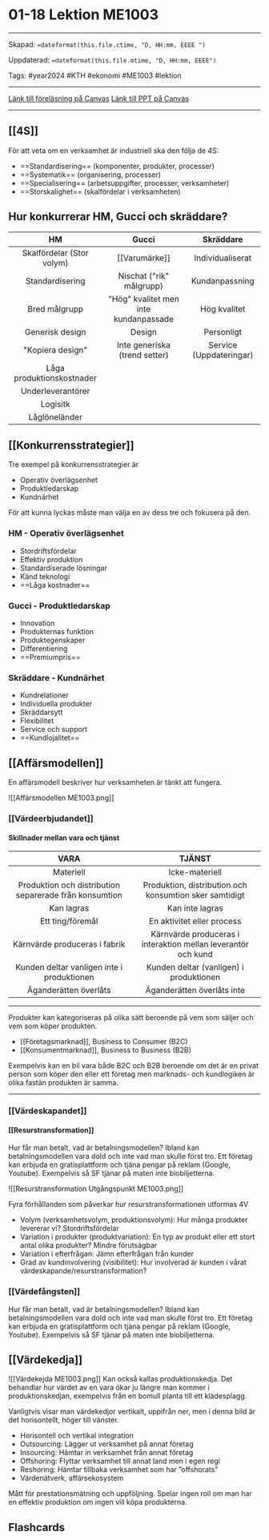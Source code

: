 # 01-18 Lektion ME1003

---
Skapad: `=dateformat(this.file.ctime, "D, HH:mm, EEEE ")`

Uppdaterad: `=dateformat(this.file.mtime, "D, HH:mm, EEEE")`

Tags: #year2024 #KTH #ekonomi #ME1003 #lektion

---
[Länk till föreläsning på Canvas](https://kaf.canvas.kth.se/media/F2+Teknikbaserade+affa%CC%88rsmodeller+P3+V22+SWE+2022-01-19+BK/0_kfxregj1/660304)
[Länk till PPT på Canvas](https://canvas.kth.se/courses/44986/files/folder/2.%20F%C3%B6rel%C3%A4sningar?preview=7529160)

---

## [[4S]]

För att veta om en verksamhet är industriell ska den följa de 4S:

- ==Standardisering== (komponenter, produkter, processer)
- ==Systematik== (organisering, processer)
- ==Specialisering== (arbetsuppgifter, processer, verksamheter)
- ==Storskalighet== (skalfördelar i verksamheten)

## Hur konkurrerar HM, Gucci och skräddare?

| HM | Gucci | Skräddare |
| :--: | :--: | :--: |
| Skalfördelar (Stor volym) | [[Varumärke]] | Individualiserat |
| Standardisering | Nischat ("rik" målgrupp) | Kundanpassning |
| Bred målgrupp | "Hög" kvalitet men inte kundanpassade | Hög kvalitet |
| Generisk design | Design | Personligt |
| "Kopiera design" | Inte generiska (trend setter) | Service (Uppdateringar) |
| Låga produktionskostnader | | |
| Underleverantörer | | |
| Logisitk | | |
| Låglöneländer | | |

## [[Konkurrensstrategier]]

Tre exempel på konkurrensstrategier är

- Operativ överlägsenhet
- Produktledarskap
- Kundnärhet

För att kunna lyckas måste man välja en av dess tre och fokusera på den.

### HM - Operativ överlägsenhet

- Stordriftsfördelar
- Effektiv produktion
- Standardiserade lösningar
- Känd teknologi
- ==Låga kostnader==

### Gucci - Produktledarskap

- Innovation
- Produkternas funktion
- Produktegenskaper
- Differentiering
- ==Premiumpris==

### Skräddare - Kundnärhet

- Kundrelationer
- Individuella produkter
- Skräddarsytt
- Flexibilitet
- Service och support
- ==Kundlojalitet==

## [[Affärsmodellen]]

En affärsmodell beskriver hur verksamheten är tänkt att fungera.

![[Affärsmodellen ME1003.png]]

### [[Värdeerbjudandet]]

#### Skillnader mellan vara och tjänst

| VARA | TJÄNST |
| :--: | :--: |
| Materiell | Icke-materiell |
| Produktion och distribution separerade från konsumtion | Produktion, distribution och konsumtion sker samtidigt |
| Kan lagras | Kan inte lagras |
| Ett ting/föremål | En aktivitet eller process |
| Kärnvärde produceras i fabrik | Kärnvärde produceras i interaktion mellan leverantör och kund |
| Kunden deltar vanligen inte i produktionen | Kunden deltar (vanligen) i produktionen |
| Äganderätten överlåts | Äganderätten överlåts inte |

---

Produkter kan kategoriseras på olika sätt beroende på vem som säljer och vem som köper produkten.

- [[Företagsmarknad]], Business to Consumer (B2C)
- [[Konsumentmarknad]], Business to Business (B2B)

Exempelvis kan en bil vara både B2C och B2B beroende om det är en privat person som köper den eller ett företag men marknads- och kundlogiken är olika fastän produkten är samma.

---

### [[Värdeskapandet]]

#### [[Resurstransformation]]

Hur får man betalt, vad är betalningsmodellen? Ibland kan betalningsmodellen vara dold och inte vad man skulle först tro. Ett företag kan erbjuda en gratisplattform och tjäna pengar på reklam (Google, Youtube). Exempelvis så SF tjänar på maten inte biobiljetterna.

![[Resurstransformation Utgångspunkt ME1003.png]]

Fyra förhållanden som påverkar hur resurstransformationen utformas 4V

- Volym (verksamhetsvolym, produktionsvolym): Hur många produkter levererar vi? Stordriftsfördelar
- Variation i produkter (produktvariation): En typ av produkt eller ett stort antal olika produkter? Mindre förutsägbar
- Variation i efterfrågan: Jämn efterfrågan från kunder
- Grad av kundinvolvering (visibilitet): Hur involverad är kunden i vårat värdeskapande/resurstransformation?

### [[Värdefångsten]]

Hur får man betalt, vad är betalningsmodellen? Ibland kan betalningsmodellen vara dold och inte vad man skulle först tro. Ett företag kan erbjuda en gratisplattform och tjäna pengar på reklam (Google, Youtube). Exempelvis så SF tjänar på maten inte biobiljetterna.

## [[Värdekedja]]

![[Värdekejda ME1003.png]]
Kan också kallas produktionskedja. Det behandlar hur värdet av en vara ökar ju längre man kommer i produktionskedjan, exempelvis från en bomull planta till ett klädesplagg.

Vanligtvis visar man värdekedjor vertikalt, uppifrån ner, men i denna bild är det horisontellt, höger till vänster.

- Horisontell och vertikal integration
- Outsourcing: Lägger ut verksamhet på annat företag
- Insourcing: Hämtar in verksamhet från annat företag
- Offshoring: Flyttar verksamhet till annat land men i egen regi
- Reshoring: Hämtar tillbaka verksamhet som har ”offshorats”
- Värdenätverk, affärsekosystem

Mått för prestationsmätning och uppföljning.
Spelar ingen roll om man har en effektiv produktion om ingen vill köpa produkterna.

## Flashcards
